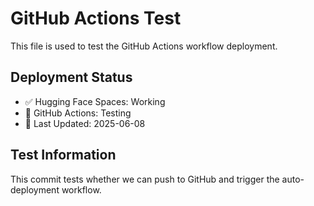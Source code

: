# GitHub Actions Test

This file is used to test the GitHub Actions workflow deployment.

## Deployment Status
- ✅ Hugging Face Spaces: Working
- 🔄 GitHub Actions: Testing
- 📅 Last Updated: 2025-06-08

## Test Information
This commit tests whether we can push to GitHub and trigger the auto-deployment workflow.
